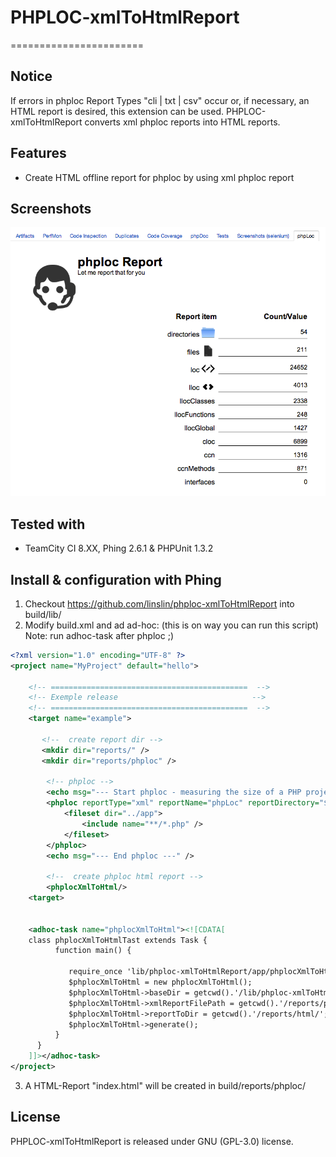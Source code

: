 # PHPLOC-xmlToHtmlReport
=======================

## Notice
If errors in phploc Report Types "cli | txt | csv" occur or, if necessary, an HTML report is desired, this extension can be used. 
PHPLOC-xmlToHtmlReport converts xml phploc reports into HTML reports.

## Features

- Create HTML offline report for phploc by using xml phploc report

## Screenshots

![ScreenShot](https://raw.githubusercontent.com/linslin/phploc-xmlToHtmlReport/master/art/screen1.png)

## Tested with

- TeamCity CI 8.XX, Phing 2.6.1 & PHPUnit 1.3.2

## Install & configuration with Phing

1. Checkout https://github.com/linslin/phploc-xmlToHtmlReport into build/lib/
2. Modify build.xml and ad ad-hoc: (this is on way you can run this script) Note: run adhoc-task after phploc ;)
```xml
<?xml version="1.0" encoding="UTF-8" ?>
<project name="MyProject" default="hello">

    <!-- ============================================  -->
    <!-- Exemple release                              -->
    <!-- ============================================  -->
    <target name="example">
    
       <!--  create report dir -->
       <mkdir dir="reports/" />
       <mkdir dir="reports/phploc" />
       
        <!-- phploc -->
        <echo msg="--- Start phploc - measuring the size of a PHP project. ---" />
        <phploc reportType="xml" reportName="phpLoc" reportDirectory="${phing.dir}/reports" countTests="true">
            <fileset dir="../app">
                <include name="**/*.php" />
            </fileset>
        </phploc>
        <echo msg="--- End phploc ---" />
    
        <!--  create phploc html report -->
        <phplocXmlToHtml/>
    <target> 
        

    <adhoc-task name="phplocXmlToHtml"><![CDATA[
    class phplocXmlToHtmlTast extends Task {
          function main() {
          
             require_once 'lib/phploc-xmlToHtmlReport/app/phplocXmlToHtml.php';
             $phplocXmlToHtml = new phplocXmlToHtml();
             $phplocXmlToHtml->baseDir = getcwd().'/lib/phploc-xmlToHtmlReport/app'; // absolute/relative path of lib.
             $phplocXmlToHtml->xmlReportFilePath = getcwd().'/reports/phpLoc.xml'; //input dir of phploc xml report
             $phplocXmlToHtml->reportToDir = getcwd().'/reports/html/'; //output of dir of HTML Report
             $phplocXmlToHtml->generate();
          }
      }
    ]]></adhoc-task>
</project> 
```

3. A HTML-Report "index.html" will be created in build/reports/phploc/

## License
PHPLOC-xmlToHtmlReport is released under GNU (GPL-3.0) license.
